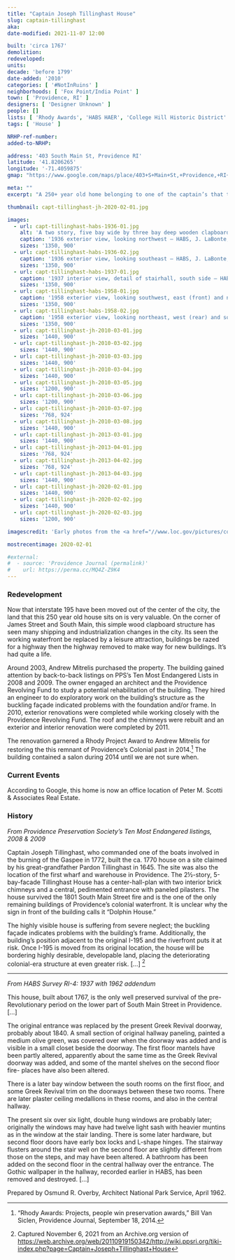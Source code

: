 ```yaml
---
title: "Captain Joseph Tillinghast House"
slug: captain-tillinghast
aka:
date-modified: 2021-11-07 12:00

built: 'circa 1767'
demolition:
redeveloped:
units:
decade: 'before 1799'
date-added: '2010'
categories: [ '#NotInRuins' ]
neighborhoods: [ 'Fox Point/India Point' ]
town: [ 'Providence, RI' ]
designers: [ 'Designer Unknown' ]
people: []
lists: [ 'Rhody Awards', 'HABS HAER', 'College Hill Historic District' ]
tags: [ 'House' ]

NRHP-ref-number:
added-to-NRHP:

address: '403 South Main St, Providence RI'
latitude: '41.8206265'
longitude: '-71.4059875'
gmap: "https://www.google.com/maps/place/403+S+Main+St,+Providence,+RI+02903/@41.8206265,-71.4059875,17z/data=!3m1!4b1!4m5!3m4!1s0x89e4453e532beabb:0xca206082900934fd!8m2!3d41.8206265!4d-71.4037988"

meta: ""
excerpt: "A 250+ year old home belonging to one of the captain’s that took part in the burning of the Gaspee"

thumbnail: capt-tillinghast-jh-2020-02-01.jpg

images:
  - url: capt-tillinghast-habs-1936-01.jpg
    alt: 'A two story, five bay wide by three bay deep wooden clapboard gable roofed home with a chimney on each end wall. Historic windows and doorways have been replaced with modern replacements that respect the age of the home.'
    caption: '1936 exterior view, looking northwest — HABS, J. LaBonte, Photographer'
    sizes: '1350, 900'
  - url: capt-tillinghast-habs-1936-02.jpg
    caption: '1936 exterior view, looking southeast — HABS, J. LaBonte, Photographer'
    sizes: '1350, 900'
  - url: capt-tillinghast-habs-1937-01.jpg
    caption: '1937 interior view, detail of stairhall, south side — HABS, Arthur W. LeBoeuf, Photographer'
    sizes: '1350, 900'
  - url: capt-tillinghast-habs-1958-01.jpg
    caption: '1958 exterior view, looking southwest, east (front) and north elevations — HABS, Laurence E. Tilley, Photographer'
    sizes: '1350, 900'
  - url: capt-tillinghast-habs-1958-02.jpg
    caption: '1958 exterior view, looking northeast, west (rear) and south elevations — HABS, Laurence E. Tilley, Photographer'
    sizes: '1350, 900'
  - url: capt-tillinghast-jh-2010-03-01.jpg
    sizes: '1440, 900'
  - url: capt-tillinghast-jh-2010-03-02.jpg
    sizes: '1440, 900'
  - url: capt-tillinghast-jh-2010-03-03.jpg
    sizes: '1440, 900'
  - url: capt-tillinghast-jh-2010-03-04.jpg
    sizes: '1440, 900'
  - url: capt-tillinghast-jh-2010-03-05.jpg
    sizes: '1200, 900'
  - url: capt-tillinghast-jh-2010-03-06.jpg
    sizes: '1200, 900'
  - url: capt-tillinghast-jh-2010-03-07.jpg
    sizes: '768, 924'
  - url: capt-tillinghast-jh-2010-03-08.jpg
    sizes: '1440, 900'
  - url: capt-tillinghast-jh-2013-03-01.jpg
    sizes: '1440, 900'
  - url: capt-tillinghast-jh-2013-04-01.jpg
    sizes: '768, 924'
  - url: capt-tillinghast-jh-2013-04-02.jpg
    sizes: '768, 924'
  - url: capt-tillinghast-jh-2013-04-03.jpg
    sizes: '1440, 900'
  - url: capt-tillinghast-jh-2020-02-01.jpg
    sizes: '1440, 900'
  - url: capt-tillinghast-jh-2020-02-02.jpg
    sizes: '1440, 900'
  - url: capt-tillinghast-jh-2020-02-03.jpg
    sizes: '1200, 900'

imagescredit: 'Early photos from the <a href="//www.loc.gov/pictures/collection/hh/item/ri0264/" target="_blank">Historic American Building Survey (HABS), Library of Congress</a>'

mostrecentimage: 2020-02-01

#external:
#  - source: 'Providence Journal (permalink)'
#    url: https://perma.cc/MQ4Z-Z9K4
---
```


### Redevelopment

Now that interstate 195 have been moved out of the center of the city, the land that this 250 year old house sits on is very valuable. On the corner of James Street and South Main, this simple wood clapboard structure has seen many shipping and industrialization changes in the city. Its seen the working waterfront be replaced by a leisure attraction, buildings be razed for a highway then the highway removed to make way for new buildings. It’s had quite a life. 

Around 2003, Andrew Mitrelis purchased the property. The building gained attention by back-to-back listings on PPS’s Ten Most Endangered Lists in 2008 and 2009. The owner engaged an architect and the Providence Revolving Fund to study a potential rehabilitation of the building. They  hired an engineer to do exploratory work on the building’s structure as the buckling façade indicated problems with the foundation and/or frame. In 2010, exterior renovations were completed while working closely with the Providence Revolving Fund. The roof and the chimneys were rebuilt and an exterior and interior renovation were completed by 2011.

The renovation garnered a Rhody Project Award to Andrew Mitrelis for restoring the this remnant of Providence’s Colonial past in 2014.[^1] The building contained a salon during 2014 until we are not sure when. 

[^1]: “Rhody Awards: Projects, people win preservation awards,” Bill Van Siclen, Providence Journal, September 18, 2014.


### Current Events

According to Google, this home is now an office location of Peter M. Scotti & Associates Real Estate. 


### History

_From Providence Preservation Society’s Ten Most Endangered listings, 2008 & 2009_

Captain Joseph Tillinghast, who commanded one of the boats involved in the burning of the Gaspee in 1772, built the ca. 1770 house on a site claimed by his great-grandfather Pardon Tillinghast in 1645. The site was also the location of the first wharf and warehouse in Providence. The 2½-story, 5-bay-facade Tillinghast House has a center-hall-plan with two interior brick chimneys and a central, pedimented entrance with paneled pilasters. The house survived the 1801 South Main Street fire and is the one of the only remaining buildings of Providence’s colonial waterfront. It is unclear why the sign in front of the building calls it “Dolphin House.”

The highly visible house is suffering from severe neglect; the buckling façade indicates problems with the building’s frame. Additionally, the building’s position adjacent to the original I-195 and the riverfront puts it at risk. Once I-195 is moved from its original location, the house will be bordering highly desirable, developable land, placing the deteriorating colonial-era structure at even greater risk. […] [^2]

[^2]: Captured November 6, 2021 from an Archive.org version of https://web.archive.org/web/20110919150342/http://wiki.ppsri.org/tiki-index.php?page=Captain+Joseph+Tillinghast+House

***

_From HABS Survey RI-4: 1937 with 1962 addendum_

This house, built about 1767, is the only well preserved survival of the pre-Revolutionary period on the lower part of South Main Street in Providence. […]

The original entrance was replaced by the present Greek Revival doorway, probably about 1840. A small section of original hallway paneling, painted a medium olive green, was covered over when the doorway was added and is visible in a small closet beside the doorway. The first floor mantels have been partly altered, apparently about the same time as the Greek Revival doorway was added, and some of the mantel shelves on the second floor fire- places have also been altered.

There is a later bay window between the south rooms on the first floor, and some Greek Revival trim on the doorways between these two rooms. There are later plaster ceiling medallions in these rooms, and also in the central hallway.

The present six over six light, double hung windows are probably later; originally the windows may have had twelve light sash with heavier muntins as in the window at the stair landing. There is some later hardware, but second floor doors have early box locks and L-shape hinges. The stairway flusters around the stair well on the second floor are slightly different from those on the steps, and may have been altered. A bathroom has been added on the second floor in the central hallway over the entrance. The Gothic wallpaper in the hallway, recorded earlier in HABS, has been removed and destroyed. […]

Prepared by Osmund R. Overby, Architect National Park Service, April 1962.
